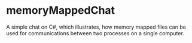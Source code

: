 # memoryMappedChat
A simple chat on C#, which illustrates, how memory mapped files can be used for communications between two processes on a single computer.
